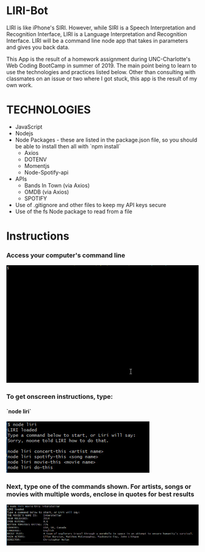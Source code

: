 # LIRI-Bot
LIRI is like iPhone's SIRI. However, while SIRI is a Speech Interpretation and Recognition Interface, LIRI is a Language Interpretation and Recognition Interface. LIRI will be a command line node app that takes in parameters and gives you back data.
<p></p>
This App is the result of a homework assignment during UNC-Charlotte's Web Coding BootCamp in summer of 2019. The main point being to learn to use the technologies and practices listed below. Other than consulting with classmates on an issue or two where I got stuck, this app is the result of my own work. 

# TECHNOLOGIES
<ul>
<li>JavaScript
<li>Nodejs
<li>Node Packages - these are listed in the package.json file, so you should be able to install then all with `npm install`
    <ul>
    <li>Axios
    <li>DOTENV
    <li>Momentjs
    <li>Node-Spotify-api
    </ul>
<li>APIs
    <ul>
    <li>Bands In Town (via Axios)
    <li>OMDB (via Axios)
    <li>SPOTIFY
    </ul>
<li>Use of .gitignore and other files to keep my API keys secure
<li>Use of the fs Node package to read from a file
</ul>

# Instructions
<h3>Access your computer's command line</h3>
<img src="images/1.jpg" alt="command line screen">

<h3>To get onscreen instructions, type:</h3>
<h4>`node liri`</h4>
<img src="images/2.jpg" alt="Type node liri">

<h3>Next, type one of the commands shown. For artists, songs or movies with multiple words, enclose in quotes for best results</h3>
<img src="images/3.jpg" alt="Type node liri movie-this interstellar">
